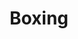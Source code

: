 ---
title: Boxing
crosslinks:
- MMA
- chavezalvarez2
- Philippines
- NegativeWithGold
- ufc
- xkcd
- IAmA
- '2013'
- Showerthoughts
- martialarts
- OutOfTheLoop
- sports
- AskReddit
- funny
- gifs
- '1277397'
- law
- unexpectedyugioh
- nfl
---